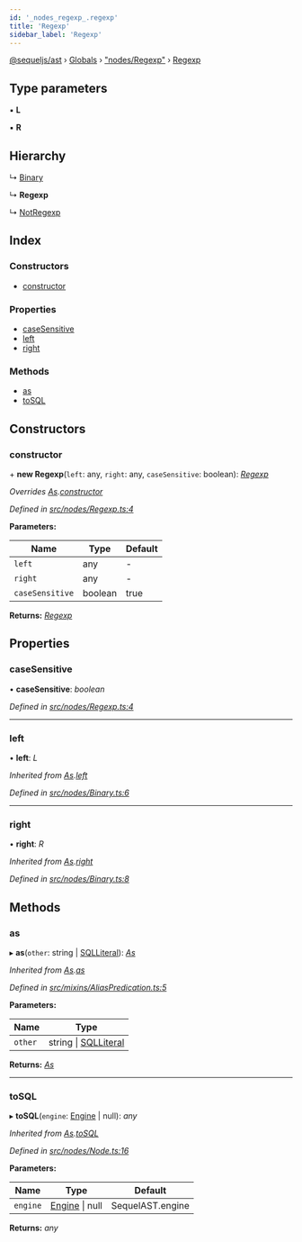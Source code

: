 ```yaml
---
id: '_nodes_regexp_.regexp'
title: 'Regexp'
sidebar_label: 'Regexp'
---
```


[@sequeljs/ast](../index.md) › [Globals](../globals.md) ›
["nodes/Regexp"](../modules/_nodes_regexp_.md) ›
[Regexp](_nodes_regexp_.regexp.md)

## Type parameters

▪ **L**

▪ **R**

## Hierarchy

↳ [Binary](_nodes_binary_.binary.md)

↳ **Regexp**

↳ [NotRegexp](_nodes_notregexp_.notregexp.md)

## Index

### Constructors

- [constructor](_nodes_regexp_.regexp.md#constructor)

### Properties

- [caseSensitive](_nodes_regexp_.regexp.md#casesensitive)
- [left](_nodes_regexp_.regexp.md#left)
- [right](_nodes_regexp_.regexp.md#right)

### Methods

- [as](_nodes_regexp_.regexp.md#as)
- [toSQL](_nodes_regexp_.regexp.md#tosql)

## Constructors

### constructor

\+ **new Regexp**(`left`: any, `right`: any, `caseSensitive`: boolean):
_[Regexp](_nodes_regexp_.regexp.md)_

_Overrides [As](_nodes_as_.as.md).[constructor](_nodes_as_.as.md#constructor)_

_Defined in
[src/nodes/Regexp.ts:4](https://github.com/sequeljs/ast/blob/aa0ef0f/src/nodes/Regexp.ts#L4)_

**Parameters:**

| Name            | Type    | Default |
| --------------- | ------- | ------- |
| `left`          | any     | -       |
| `right`         | any     | -       |
| `caseSensitive` | boolean | true    |

**Returns:** _[Regexp](_nodes_regexp_.regexp.md)_

## Properties

### caseSensitive

• **caseSensitive**: _boolean_

_Defined in
[src/nodes/Regexp.ts:4](https://github.com/sequeljs/ast/blob/aa0ef0f/src/nodes/Regexp.ts#L4)_

---

### left

• **left**: _L_

_Inherited from [As](_nodes_as_.as.md).[left](_nodes_as_.as.md#left)_

_Defined in
[src/nodes/Binary.ts:6](https://github.com/sequeljs/ast/blob/aa0ef0f/src/nodes/Binary.ts#L6)_

---

### right

• **right**: _R_

_Inherited from [As](_nodes_as_.as.md).[right](_nodes_as_.as.md#right)_

_Defined in
[src/nodes/Binary.ts:8](https://github.com/sequeljs/ast/blob/aa0ef0f/src/nodes/Binary.ts#L8)_

## Methods

### as

▸ **as**(`other`: string | [SQLLiteral](_nodes_sqlliteral_.sqlliteral.md)):
_[As](_nodes_as_.as.md)_

_Inherited from [As](_nodes_as_.as.md).[as](_nodes_as_.as.md#as)_

_Defined in
[src/mixins/AliasPredication.ts:5](https://github.com/sequeljs/ast/blob/aa0ef0f/src/mixins/AliasPredication.ts#L5)_

**Parameters:**

| Name    | Type                                                         |
| ------- | ------------------------------------------------------------ |
| `other` | string &#124; [SQLLiteral](_nodes_sqlliteral_.sqlliteral.md) |

**Returns:** _[As](_nodes_as_.as.md)_

---

### toSQL

▸ **toSQL**(`engine`: [Engine](../interfaces/_interfaces_engine_.engine.md) |
null): _any_

_Inherited from [As](_nodes_as_.as.md).[toSQL](_nodes_as_.as.md#tosql)_

_Defined in
[src/nodes/Node.ts:16](https://github.com/sequeljs/ast/blob/aa0ef0f/src/nodes/Node.ts#L16)_

**Parameters:**

| Name     | Type                                                              | Default          |
| -------- | ----------------------------------------------------------------- | ---------------- |
| `engine` | [Engine](../interfaces/_interfaces_engine_.engine.md) &#124; null | SequelAST.engine |

**Returns:** _any_
